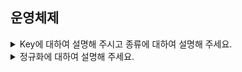 ## 운영체제

<details>
  <summary>Key에 대하여 설명해 주시고 종류에 대하여 설명해 주세요.</summary>
  <br>

- Key란 데이터베이스에서 검색, 정렬시 tuple을 구분할 수 있는 기준이 되는 Attribute입니다. 종류로는 Tuple을 유일하게 식별하기 위해 사용하는 속성들의 부분 집합의 후보키, 후보키 중 선택한 Main Key인 기본키, 다른 릴레이션의 기본키를 그대로 참조하는 속성의 집합의 외래키 등이 있습니다.
## Candidate Key (후보키)
- Tuple을 유일하게 식별하기 위해 사용하는 속성들의 부분 집합. (기본키로 사용할 수 있는 속성들)

    ### 2가지 조건 만족
    - 유일성 : Key로 하나의 Tuple을 유일하게 식별할 수 있음
    - 최소성 : 꼭 필요한 속성으로만 구성

## Primary Key (기본키)
- 후보키 중 선택한 Main Key

    ### 특징
    - Null 값을 가질 수 없음
    - 동일한 값이 중복될 수 없음

## Alternate Key (대체키)
- 후보키 중 기본키를 제외한 나머지 키 = 보조키


## Super Key (슈퍼키)
- 유일성은 만족하지만, 최소성은 만족하지 못하는 키


## Foreign Key (외래키)
- 다른 릴레이션의 기본키를 그대로 참조하는 속성의 집합

</details>

<details>
  <summary>정규화에 대하여 설명해 주세요.</summary>
  <br>

- 가장 큰 목표는 테이블 간 중복된 데이터를 허용하지 않는 것입니다.
- 정규화에는 여러가지 단계가 있지만, 대체적으로 1~3단계 정규화까지의 과정을 거칩니다.
## 제 1정규화(1NF)
- 테이블 컬럼이 원자값(하나의 값)을 갖도록 테이블을 분리시키는 것을 말합니다.

## 제 2정규화(2NF)
- 테이블의 모든 컬럼이 완전 함수적 종속을 만족시키도록 하는 것입니다.

## 제 3정규화(3NF)
- 2NF가 진행된 테이블에서 이행적 종속을 없애기 위해 테이블을 분리하는 것입니다.

</details>